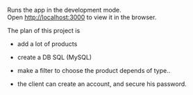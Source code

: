 
Runs the app in the development mode.<br>
Open [http://localhost:3000](http://localhost:3000) to view it in the browser.

The plan of this project is
- add a lot of products
- create a DB SQL (MySQL)
- make a filter to choose the product depends of type.. 

- the client can create an account, and secure his password.
